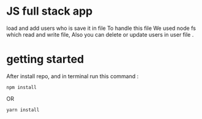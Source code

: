 # JS full stack app

load and add users who is save it in file
To handle this file We used node fs which read and write file, Also you can delete or update users in user file .

# getting started 
After install repo, and in terminal run this command :
```
npm install 
```
OR 
```
yarn install 
```

